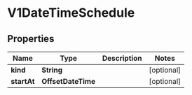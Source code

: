 

# V1DateTimeSchedule


## Properties

Name | Type | Description | Notes
------------ | ------------- | ------------- | -------------
**kind** | **String** |  |  [optional]
**startAt** | **OffsetDateTime** |  |  [optional]



